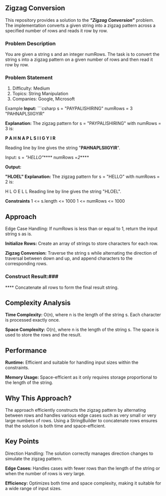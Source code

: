 ## Zigzag Conversion
This repository provides a solution to the **_"Zigzag Conversion"_** problem. The implementation converts a given string into a zigzag pattern across a specified number of rows and reads it row by row.

### Problem Description
You are given a string s and an integer numRows. The task is to convert the string s into a zigzag pattern on a given number of rows and then read it row by row.

### Problem Statement
1. Difficulty: Medium
2. Topics: String Manipulation
3. Companies: Google, Microsoft


Example
**Input:** ```csharp s = "PAYPALISHIRING" numRows = 3 "PAHNAPLSIIGYIR"

**Explanation:** The zigzag pattern for s = "PAYPALISHIRING" with numRows = 3 is:

**P A H N A P L S I I G Y I R**

Reading line by line gives the string "**PAHNAPLSIIGYIR**".

Input: s = _"HELLO"_**** numRows =_2_****

**Output:**

**"HLOEL" Explanation:** The zigzag pattern for s = "HELLO" with numRows = 2 is:

H L O E L L Reading line by line gives the string "HLOEL".

**Constraints**
1 <= s.length <= 1000 1 <= numRows <= 1000

## Approach
Edge Case Handling: If numRows is less than or equal to 1, return the input string s as is.

**Initialize Rows:** Create an array of strings to store characters for each row.

**Zigzag Conversion:** Traverse the string s while alternating the direction of traversal between down and up, and append characters to the corresponding rows.

### Construct Result:###

**** Concatenate all rows to form the final result string.

## Complexity Analysis
**Time Complexity:** O(n), where n is the length of the string s. Each character is processed exactly once.

**Space Complexity:** O(n), where n is the length of the string s. The space is used to store the rows and the result.

## Performance
**Runtime:** Efficient and suitable for handling input sizes within the constraints.

**Memory Usage:** Space-efficient as it only requires storage proportional to the length of the string.

## Why This Approach?
The approach efficiently constructs the zigzag pattern by alternating between rows and handles various edge cases such as very small or very large numbers of rows. Using a StringBuilder to concatenate rows ensures that the solution is both time and space-efficient.

## Key Points
Direction Handling: The solution correctly manages direction changes to simulate the zigzag pattern.

**Edge Cases:** Handles cases with fewer rows than the length of the string or when the number of rows is very large.

**Efficiency:** Optimizes both time and space complexity, making it suitable for a wide range of input sizes.